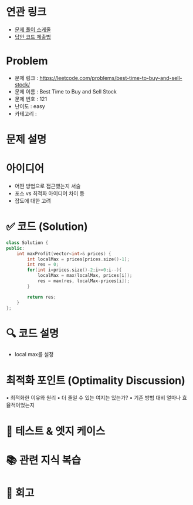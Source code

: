# 연관 링크
- [문제 풀이 스케줄](https://github.com/orgs/DaleStudy/projects/6/views/5)
- [답안 코드 제출법](https://github.com/DaleStudy/leetcode-study/wiki/%EB%8B%B5%EC%95%88-%EC%A0%9C%EC%B6%9C-%EA%B0%80%EC%9D%B4%EB%93%9C)

# Problem
- 문제 링크 : https://leetcode.com/problems/best-time-to-buy-and-sell-stock/
- 문제 이름 : Best Time to Buy and Sell Stock
- 문제 번호 : 121
- 난이도 : easy
- 카테고리 :

# 문제 설명


# 아이디어
- 어떤 방법으로 접근했는지 서술
- 포스 vs 최적화 아이디어 차이 등
- 잡도에 대한 고려

# ✅ 코드 (Solution)

```cpp
class Solution {
public:
    int maxProfit(vector<int>& prices) {
        int localMax = prices[prices.size()-1];
        int res = 0;
        for(int i=prices.size()-2;i>=0;i--){
            localMax = max(localMax, prices[i]);
            res = max(res, localMax-prices[i]);
        }

        return res;
    }
};
```

# 🔍 코드 설명

- local max를 설정

# 최적화 포인트 (Optimality Discussion)
•	최적화한 이유와 원리
•	더 줄일 수 있는 여지는 있는가?
•	기존 방법 대비 얼마나 효율적이었는지

# 🧪 테스트 & 엣지 케이스

# 📚 관련 지식 복습

# 🔁 회고



